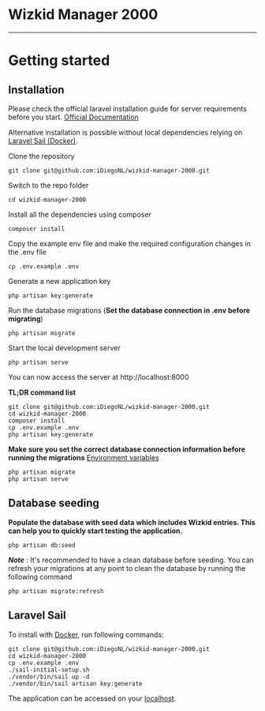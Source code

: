 # Wizkid Manager 2000

----------

# Getting started

## Installation

Please check the official laravel installation guide for server requirements before you start. [Official Documentation](https://laravel.com/docs/installation)

Alternative installation is possible without local dependencies relying on [Laravel Sail (Docker)](#laravel-sail).

Clone the repository

    git clone git@github.com:iDiegoNL/wizkid-manager-2000.git

Switch to the repo folder

    cd wizkid-manager-2000

Install all the dependencies using composer

    composer install

Copy the example env file and make the required configuration changes in the .env file

    cp .env.example .env

Generate a new application key

    php artisan key:generate

Run the database migrations (**Set the database connection in .env before migrating**)

    php artisan migrate

Start the local development server

    php artisan serve

You can now access the server at http://localhost:8000

**TL;DR command list**

    git clone git@github.com:iDiegoNL/wizkid-manager-2000.git
    cd wizkid-manager-2000
    composer install
    cp .env.example .env
    php artisan key:generate

**Make sure you set the correct database connection information before running the migrations** [Environment variables](#environment-variables)

    php artisan migrate
    php artisan serve

## Database seeding

**Populate the database with seed data which includes Wizkid entries. This can help you to quickly start testing the application.**

    php artisan db:seed

***Note*** : It's recommended to have a clean database before seeding. You can refresh your migrations at any point to clean the database by running the following command

    php artisan migrate:refresh

## Laravel Sail

To install with [Docker](https://www.docker.com), run following commands:

```
git clone git@github.com:iDiegoNL/wizkid-manager-2000.git
cd wizkid-manager-2000
cp .env.example .env
./sail-initial-setup.sh
./vendor/bin/sail up -d
./vendor/bin/sail artisan key:generate
```

The application can be accessed on your [localhost](http://localhost).
